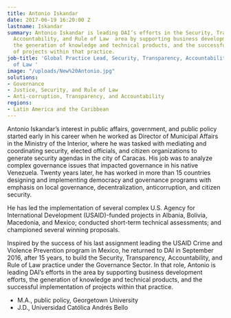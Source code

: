 ```yaml
---
title: Antonio Iskandar
date: 2017-06-19 16:20:00 Z
lastname: Iskandar
summary: Antonio Iskandar is leading DAI’s efforts in the Security, Transparency,
  Accountability, and Rule of Law  area by supporting business development efforts,
  the generation of knowledge and technical products, and the successful implementation
  of projects within that practice.
job-title: 'Global Practice Lead, Security, Transparency, Accountability, and Rule
  of Law '
image: "/uploads/New%20Antonio.jpg"
solutions:
- Governance
- Justice, Security, and Rule of Law
- Anti-corruption, Transparency, and Accountability
regions:
- Latin America and the Caribbean
---
```


Antonio Iskandar’s interest in public affairs, government, and public policy started early in his career when he worked as Director of Municipal Affairs in the Ministry of the Interior, where he was tasked with mediating and coordinating security, elected officials, and citizen organizations to generate security agendas in the city of Caracas. His job was to analyze complex governance issues that impacted governance in his native Venezuela. Twenty years later, he has worked in more than 15 countries designing and implementing democracy and governance programs with emphasis on local governance, decentralization, anticorruption, and citizen security.
 
He has led the implementation of several complex U.S. Agency for International Development (USAID)-funded projects in Albania, Bolivia, Macedonia, and Mexico; conducted short-term technical assessments; and championed several winning proposals.
 
Inspired by the success of his last assignment leading the USAID Crime and Violence Prevention program in Mexico, he returned to DAI in September 2016, after 15 years, to build the Security, Transparency, Accountability, and Rule of Law practice under the Governance Sector. In that role, Antonio is leading DAI’s efforts in the area by supporting business development efforts, the generation of knowledge and technical products, and the successful implementation of projects within that practice.

* M.A., public policy, Georgetown University
* J.D., Universidad Católica Andrés Bello